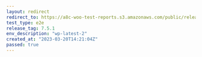 ```yaml
---
layout: redirect
redirect_to: https://a8c-woo-test-reports.s3.amazonaws.com/public/release/7.5.1/wp-latest-2/e2e/index.html
test_type: e2e
release_tag: 7.5.1
env_description: "wp-latest-2"
created_at: "2023-03-20T14:21:04Z"
passed: true
---
```

